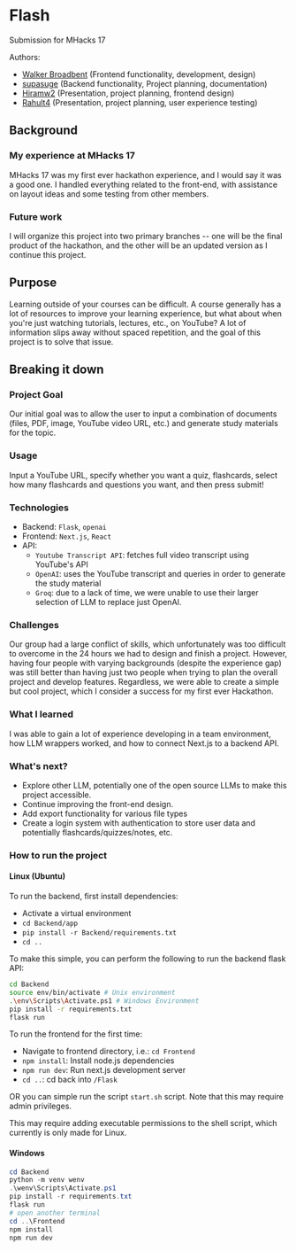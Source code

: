 # Flash
Submission for MHacks 17

Authors:
- [Walker Broadbent](https://github.com/walkb) (Frontend functionality, development, design)
- [supasuge](https://github.com/supasuge) (Backend functionality, Project planning, documentation)
- [Hiramw2](https://github.com/Hiramw2) (Presentation, project planning, frontend design)
- [Rahult4](https://github.com/Rahult4) (Presentation, project planning, user experience testing)

## Background
### My experience at MHacks 17
MHacks 17 was my first ever hackathon experience, and I would say it was a good one. I handled everything related to the front-end, with assistance on layout ideas and some testing from other members.

### Future work
I will organize this project into two primary branches -- one will be the final product of the hackathon, and the other will be an updated version as I continue this project.

## Purpose
Learning outside of your courses can be difficult. A course generally has a lot of resources to improve your learning experience, but what about when you're just watching tutorials, lectures, etc., on YouTube? A lot of information slips away without spaced repetition, and the goal of this project is to solve that issue.

## Breaking it down
### Project Goal
Our initial goal was to allow the user to input a combination of documents (files, PDF, image, YouTube video URL, etc.) and generate study materials for the topic.

### Usage
Input a YouTube URL, specify whether you want a quiz, flashcards, select how many flashcards and questions you want, and then press submit!

### Technologies
- Backend: `Flask`, `openai`
- Frontend: `Next.js`, `React`
- API:
  - `Youtube Transcript API`: fetches full video transcript using YouTube's API
  - `OpenAI`: uses the YouTube transcript and queries in order to generate the study material
  - `Groq`: due to a lack of time, we were unable to use their larger selection of LLM to replace just OpenAI.

### Challenges
Our group had a large conflict of skills, which unfortunately was too difficult to overcome in the 24 hours we had to design and finish a project. However, having four people with varying backgrounds (despite the experience gap) was still better than having just two people when trying to plan the overall project and develop features. Regardless, we were able to create a simple but cool project, which I consider a success for my first ever Hackathon.

### What I learned
I was able to gain a lot of experience developing in a team environment, how LLM wrappers worked, and how to connect Next.js to a backend API.

### What's next?
- Explore other LLM, potentially one of the open source LLMs to make this project accessible.
- Continue improving the front-end design.
- Add export functionality for various file types
- Create a login system with authentication to store user data and potentially flashcards/quizzes/notes, etc.

### How to run the project 
#### Linux (Ubuntu)
To run the backend, first install dependencies:
- Activate a virtual environment
- `cd Backend/app`
- `pip install -r Backend/requirements.txt`
- `cd ..`

To make this simple, you can perform the following to run the backend flask API:

```bash
cd Backend
source env/bin/activate # Unix environment
.\env\Scripts\Activate.ps1 # Windows Environment
pip install -r requirements.txt
flask run
```

To run the frontend for the first time:
- Navigate to frontend directory, i.e.: `cd Frontend`
- `npm install`: Install node.js dependencies
- `npm run dev`: Run next.js development server
- `cd ..`: cd back into `/Flask`

OR you can simple run the script `start.sh` script. Note that this may require admin privileges.

This may require adding executable permissions to the shell script, which currently is only made for Linux.

  
#### Windows
```powershell
cd Backend
python -m venv wenv
.\wenv\Scripts\Activate.ps1
pip install -r requirements.txt
flask run
# open another terminal
cd ..\Frontend
npm install
npm run dev
```

